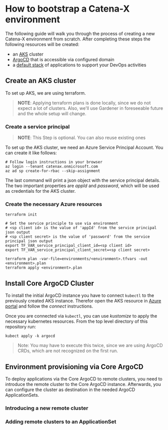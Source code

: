 # How to bootstrap a Catena-X environment

The following guide will walk you through the process of creating a new Catena-X environment from scratch.
After completing these steps the following resources will be created:

- an [AKS](https://azure.microsoft.com/en-gb/services/kubernetes-service/#overview) cluster
- [ArgoCD](https://argoproj.github.io/cd/) that is accessible via configured domain
- a [default stack](./apps) of applications to support your DevOps activities 


## Create an AKS cluster 

To set up AKS, we are using terraform. 

> __NOTE__: Applying terraform plans is done locally, since we do not expect a lot of clusters.
Also, we'll use Gardener in foreseeable future and the whole setup will change.


### Create a service principal

> __NOTE__: This Step is optional. You can also reuse existing ones

To set up the AKS cluster, we need an Azure Service Principal Account. You can create it like follows:

```shell
# Follow login instructions in your browser
az login --tenant catenax.onmicrosoft.com
az ad sp create-for-rbac --skip-assignment
```

The last command will print a json object with the service principal details. The two important properties are
_appId_ and _password_, which will be used as credentials for the AKS cluster.

### Create the necessary Azure resources

```shell
terraform init

# Set the service principle to use via environment
# <sp client id> is the value of 'appId' from the service principal json output
# <sp client secret> is the value of 'password' from the service principal json output
export TF_VAR_service_principal_client_id=<sp client id>
export TF_VAR_service_principal_client_secret=<sp client secret>

terraform plan -var-file=environments/<environment>.tfvars -out <environment>.plan
terraform apply <environment>.plan
```


## Install Core ArgoCD Cluster

To install the initial ArgoCD instance you have to connect ```kubectl``` to the previously created AKS instance.
Therefor open the AKS resource in [Azure portal](https://portal.azure.com/) and follow the _connect_ instructions.

Once you are connected via ```kubectl```, you can use _kustomize_ to apply the necessary kubernetes resources.
From the top level directory of this repository run:

```kubect apply -k argocd```

> Note: You may have to execute this twice, since we are using ArgoCD CRDs, which are not recognized on the first run.


## Environment provisioning via Core ArgoCD

To deploy applications via the Core ArgoCD to remote clusters, you need to introduce the remote cluster to the
Core ArgoCD instance. Afterwards, you can configure the cluster as destination in the needed ArgoCD ApplicationSets.

### Introducing a new remote cluster

### Adding remote clusters to an ApplicationSet